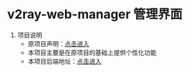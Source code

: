 # v2ray-web-manager 管理界面
1. 项目说明
   - 原项目声明：[点击进入](https://github.com/master-coder-ll/v2ray-manager-console)
   - 本项目主要是在原项目的基础上提供个性化功能
   - 本项目后端地址：[点击进入](https://github.com/newsouther/v2ray-web-manager)